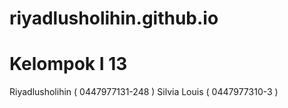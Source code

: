  # riyadlusholihin.github.io
 # Kelompok I 13
 Riyadlusholihin ( 0447977131-248 )
 Silvia Louis ( 0447977310-3 )
